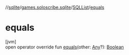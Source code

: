 //[sqlite](../../../index.md)/[games.soloscribe.sqlite](../index.md)/[SQLList](index.md)/[equals](equals.md)

# equals

[jvm]\
open operator override fun [equals](equals.md)(other: [Any](https://kotlinlang.org/api/core/kotlin-stdlib/kotlin/-any/index.html)?): [Boolean](https://kotlinlang.org/api/core/kotlin-stdlib/kotlin/-boolean/index.html)